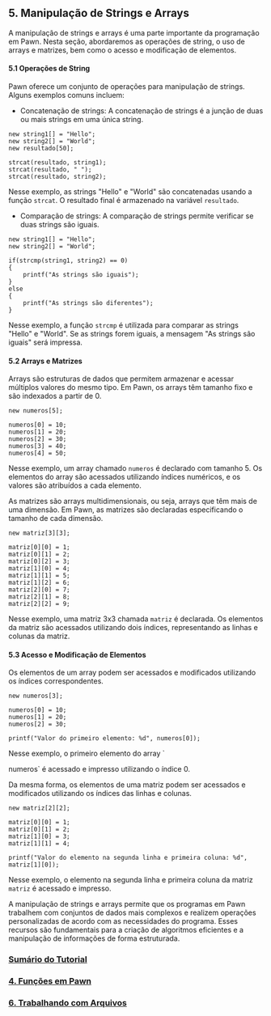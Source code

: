 ## 5. Manipulação de Strings e Arrays

A manipulação de strings e arrays é uma parte importante da programação em Pawn. Nesta seção, abordaremos as operações de string, o uso de arrays e matrizes, bem como o acesso e modificação de elementos.

#### 5.1 Operações de String

Pawn oferece um conjunto de operações para manipulação de strings. Alguns exemplos comuns incluem:

- Concatenação de strings:
A concatenação de strings é a junção de duas ou mais strings em uma única string.

```pawn
new string1[] = "Hello";
new string2[] = "World";
new resultado[50];

strcat(resultado, string1);
strcat(resultado, " ");
strcat(resultado, string2);
```

Nesse exemplo, as strings "Hello" e "World" são concatenadas usando a função `strcat`. O resultado final é armazenado na variável `resultado`.

- Comparação de strings:
A comparação de strings permite verificar se duas strings são iguais.

```pawn
new string1[] = "Hello";
new string2[] = "World";

if(strcmp(string1, string2) == 0)
{
	printf("As strings são iguais");
}
else
{
	printf("As strings são diferentes");
}
```

Nesse exemplo, a função `strcmp` é utilizada para comparar as strings "Hello" e "World". Se as strings forem iguais, a mensagem "As strings são iguais" será impressa.

#### 5.2 Arrays e Matrizes

Arrays são estruturas de dados que permitem armazenar e acessar múltiplos valores do mesmo tipo. Em Pawn, os arrays têm tamanho fixo e são indexados a partir de 0.

```pawn
new numeros[5];

numeros[0] = 10;
numeros[1] = 20;
numeros[2] = 30;
numeros[3] = 40;
numeros[4] = 50;
```

Nesse exemplo, um array chamado `numeros` é declarado com tamanho 5. Os elementos do array são acessados utilizando índices numéricos, e os valores são atribuídos a cada elemento.

As matrizes são arrays multidimensionais, ou seja, arrays que têm mais de uma dimensão. Em Pawn, as matrizes são declaradas especificando o tamanho de cada dimensão.

```pawn
new matriz[3][3];

matriz[0][0] = 1;
matriz[0][1] = 2;
matriz[0][2] = 3;
matriz[1][0] = 4;
matriz[1][1] = 5;
matriz[1][2] = 6;
matriz[2][0] = 7;
matriz[2][1] = 8;
matriz[2][2] = 9;
```

Nesse exemplo, uma matriz 3x3 chamada `matriz` é declarada. Os elementos da matriz são acessados utilizando dois índices, representando as linhas e colunas da matriz.

#### 5.3 Acesso e Modificação de Elementos

Os elementos de um array podem ser acessados e modificados utilizando os índices correspondentes.

```pawn
new numeros[3];

numeros[0] = 10;
numeros[1] = 20;
numeros[2] = 30;

printf("Valor do primeiro elemento: %d", numeros[0]);
```

Nesse exemplo, o primeiro elemento do array `

numeros` é acessado e impresso utilizando o índice 0.

Da mesma forma, os elementos de uma matriz podem ser acessados e modificados utilizando os índices das linhas e colunas.

```pawn
new matriz[2][2];

matriz[0][0] = 1;
matriz[0][1] = 2;
matriz[1][0] = 3;
matriz[1][1] = 4;

printf("Valor do elemento na segunda linha e primeira coluna: %d", matriz[1][0]);
```

Nesse exemplo, o elemento na segunda linha e primeira coluna da matriz `matriz` é acessado e impresso.

A manipulação de strings e arrays permite que os programas em Pawn trabalhem com conjuntos de dados mais complexos e realizem operações personalizadas de acordo com as necessidades do programa. Esses recursos são fundamentais para a criação de algoritmos eficientes e a manipulação de informações de forma estruturada.

### [Sumário do Tutorial](https://github.com/device-black/pawn-tutorial/)
### [4. Funções em Pawn](https://github.com/Device-Black/Pawn-Tutorial/blob/DeviceBlack/Fun%C3%A7%C3%B5es%20em%20Pawn.md)
### [6. Trabalhando com Arquivos](https://github.com/Device-Black/Pawn-Tutorial/blob/DeviceBlack/Trabalhando%20com%20Arquivos.md)